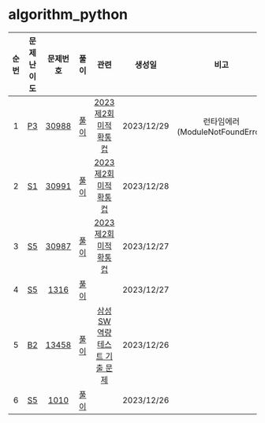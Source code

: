 # algorithm_python

|순번|문제난이도|문제번호|풀이|관련|생성일|비고|
|:---:|:---:|:---:|:---:|:---:|:---:|:---:|
|1|[P3](https://github.com/sangahnhan/algorithm_python/tree/main/P3)|[30988](https://www.acmicpc.net/problem/30988)|[풀이](https://github.com/sangahnhan/algorithm_python/blob/main/P3/30988.py)|[2023 제2회 미적확통컵](https://www.acmicpc.net/contest/view/1218)|2023/12/29|런타임에러(ModuleNotFoundError)|
|2|[S1](https://github.com/sangahnhan/algorithm_python/tree/main/S1)|[30991](https://www.acmicpc.net/problem/30991)|[풀이](https://github.com/sangahnhan/algorithm_python/blob/main/S1/30991.py)|[2023 제2회 미적확통컵](https://www.acmicpc.net/contest/view/1218)|2023/12/28||
|3|[S5](https://github.com/sangahnhan/algorithm_python/tree/main/S5)|[30987](https://www.acmicpc.net/problem/30987)|[풀이](https://github.com/sangahnhan/algorithm_python/blob/main/S5/30987.py)|[2023 제2회 미적확통컵](https://www.acmicpc.net/contest/view/1218)|2023/12/27||
|4|[S5](https://github.com/sangahnhan/algorithm_python/tree/main/S5)|[1316](https://www.acmicpc.net/problem/1316)|[풀이](https://github.com/sangahnhan/algorithm_python/blob/main/S5/1316.py)||2023/12/27||
|5|[B2](https://github.com/sangahnhan/algorithm_python/tree/main/B2)|[13458](https://www.acmicpc.net/problem/13458)|[풀이](https://github.com/sangahnhan/algorithm_python/blob/main/B2/13458.py)|[삼성 SW 역량 테스트 기출 문제](https://www.acmicpc.net/workbook/view/1152)|2023/12/26||
|6|[S5](https://github.com/sangahnhan/algorithm_python/tree/main/S5)|[1010](https://www.acmicpc.net/problem/1010)|[풀이](https://github.com/sangahnhan/algorithm_python/blob/main/S5/1010.py)||2023/12/26||